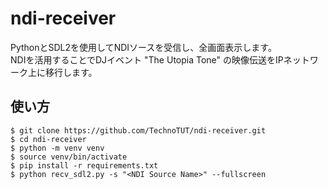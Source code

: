 # ndi-receiver
PythonとSDL2を使用してNDIソースを受信し、全画面表示します。  
NDIを活用することでDJイベント "The Utopia Tone" の映像伝送をIPネットワーク上に移行します。
## 使い方
```
$ git clone https://github.com/TechnoTUT/ndi-receiver.git
$ cd ndi-receiver
$ python -m venv venv
$ source venv/bin/activate
$ pip install -r requirements.txt
$ python recv_sdl2.py -s "<NDI Source Name>" --fullscreen
```